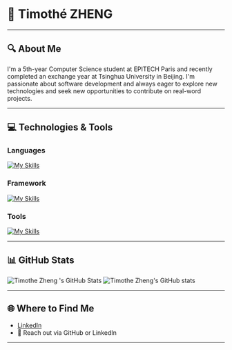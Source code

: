 # 👋 Timothé ZHENG 

---

## 🔍 About Me

I'm a 5th-year Computer Science student at EPITECH Paris and recently completed an exchange year at Tsinghua University in Beijing. I'm passionate about software development and always eager to explore new technologies and seek new opportunities to contribute on real-word projects.

---

## 💻 Technologies & Tools

### Languages

[![My Skills](https://skillicons.dev/icons?i=c,cpp,python,rust,haskell,dart,js,ts,html,css)](https://skillicons.dev)

### Framework
[![My Skills](https://skillicons.dev/icons?i=react,nest,next)](https://skillicons.dev)

### Tools
[![My Skills](https://skillicons.dev/icons?i=docker,aws,github,figma)](https://skillicons.dev)

---

## 📊 GitHub Stats

![Timothe Zheng  's GitHub Stats](https://github-readme-stats.vercel.app/api/top-langs/?username=tzhengtek&layout=compact&theme=tokyonight)
![Timothe Zheng's GitHub stats](https://github-readme-stats.vercel.app/api?username=tzhengtek&show_icons=true&theme=tokyonight)

---

## 🌐 Where to Find Me
  
- [LinkedIn](https://linkedin.com/in/timothe-zheng)
- 📧 Reach out via GitHub or LinkedIn

---
